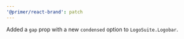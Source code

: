 ```yaml
---
'@primer/react-brand': patch
---
```


Added a `gap` prop with a new `condensed` option to `LogoSuite.Logobar`.
